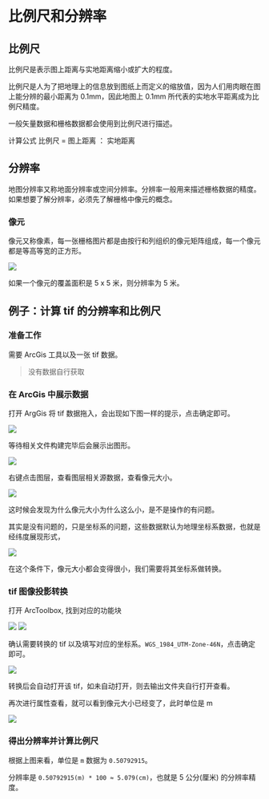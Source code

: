 # 比例尺和分辨率

## 比例尺

比例尺是表示图上距离与实地距离缩小或扩大的程度。

比例尺是人为了把地理上的信息放到图纸上而定义的缩放值，因为人们用肉眼在图上能分辨的最小距离为 0.1mm，因此地图上 0.1mm 所代表的实地水平距离成为比例尺精度。

一般矢量数据和栅格数据都会使用到比例尺进行描述。

计算公式 比例尺 = 图上距离 ： 实地距离

## 分辨率

地图分辨率又称地面分辨率或空间分辨率。分辨率一般用来描述栅格数据的精度。如果想要了解分辨率，必须先了解栅格中像元的概念。

### 像元

像元又称像素，每一张栅格图片都是由按行和列组织的像元矩阵组成，每一个像元都是等高等宽的正方形。

<img src="/image/webgis/gis/pix.png" />

如果一个像元的覆盖面积是 5 x 5 米，则分辨率为 5 米。

## 例子：计算 tif 的分辨率和比例尺

### 准备工作

需要 ArcGis 工具以及一张 tif 数据。

> 没有数据自行获取

### 在 ArcGis 中展示数据

打开 ArgGis 将 tif 数据拖入，会出现如下图一样的提示，点击确定即可。

<img src="/image/webgis/gis/gis-looktif.png" />

等待相关文件构建完毕后会展示出图形。

<img src="/image/webgis/gis/gis-image.png" />

右键点击图层，查看图层相关源数据，查看像元大小。

<img src="/image/webgis/gis/gis-source.png" />

这时候会发现为什么像元大小为什么这么小，是不是操作的有问题。

其实是没有问题的，只是坐标系的问题，这些数据默认为地理坐标系数据，也就是经纬度展现形式，

<img src="/image/webgis/gis/gis-xy84.png" />

在这个条件下，像元大小都会变得很小，我们需要将其坐标系做转换。

### tif 图像投影转换

打开 ArcToolbox, 找到对应的功能块

<img src="/image/webgis/gis/gis-toolbox-btn.png" />

<img src="/image/webgis/gis/gis-toolbox.png" />

确认需要转换的 tif 以及填写对应的坐标系。`WGS_1984_UTM-Zone-46N`，点击确定即可。

<img src="/image/webgis/gis/tis-touyingpop.png" />

转换后会自动打开该 tif，如未自动打开，则去输出文件夹自行打开查看。

再次进行属性查看，就可以看到像元大小已经变了，此时单位是 m

<img src="/image/webgis/gis/gis-projectras-value.png" />

### 得出分辨率并计算比例尺

根据上图来看，单位是 `m` 数据为 `0.50792915`。

分辨率是 `0.50792915(m) * 100 ≈ 5.079(cm)`，也就是 5 公分(厘米) 的分辨率精度。
